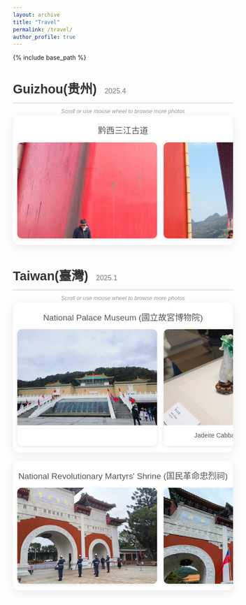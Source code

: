 ```yaml
---
layout: archive
title: "Travel"
permalink: /travel/
author_profile: true
---
```


{% include base_path %}

<style>
  @import url('https://fonts.googleapis.com/css2?family=Poppins:wght@300;400;600&display=swap');

  .travel-log-container {
    font-family: 'Poppins', sans-serif;
    color: #333;
    line-height: 1.6;
    margin-top: 2rem;
  }

  .trip-section {
    margin-bottom: 3rem;
  }

  .trip-section h2 {
    font-size: 1.8rem;
    font-weight: 600;
    margin-bottom: 0.5rem;
    border-bottom: 2px solid #e0e0e0;
    padding-bottom: 0.5rem;
  }

  .trip-section h2 .trip-date {
    font-size: 1rem;
    font-weight: 300;
    color: #777;
    margin-left: 10px;
  }

  .slider-title {
    font-size: 1.2rem;
    font-weight: 500;
    margin: 10px 0;
    color: #555;
    text-align: center;
  }

  .slider-container {
    position: relative;
    overflow-x: auto;  /* Enable horizontal scrolling */
    padding: 10px;
    background: #ffffff;
    border-radius: 15px;
    box-shadow: 0 5px 20px rgba(0,0,0,0.08);
    margin-bottom: 20px;
    scrollbar-width: none;  /* Hide Firefox scrollbar */
    -ms-overflow-style: none;  /* Hide IE scrollbar */
  }
  
  /* Hide Chrome scrollbar */
  .slider-container::-webkit-scrollbar {
    display: none;
  }

  .slider-track {
    display: flex;
    gap: 15px;
    user-select: none;
    padding-bottom: 5px;
  }

  .photo-card {
    flex: 0 0 320px;
    background: #fff;
    border-radius: 10px;
    overflow: hidden;
    box-shadow: 0 2px 8px rgba(0,0,0,0.1);
    transition: transform 0.3s ease;
    cursor: pointer;
    position: relative;
  }

  .photo-card:hover {
    transform: translateY(-3px);
  }

  .photo-card img {
    width: 100%;
    height: 220px;
    object-fit: cover;
    display: block;
  }
  
  .zoom-icon {
    position: absolute;
    top: 10px;
    right: 10px;
    background: rgba(0,0,0,0.5);
    color: white;
    width: 30px;
    height: 30px;
    border-radius: 50%;
    display: flex;
    justify-content: center;
    align-items: center;
    font-size: 16px;
    opacity: 0;
    transition: opacity 0.3s;
    z-index: 2;
  }
  
  .photo-card:hover .zoom-icon {
    opacity: 1;
  }

  .photo-card .caption {
    padding: 12px;
    text-align: center;
  }

  .photo-card p {
    margin: 0;
    font-size: 0.9rem;
    color: #555;
  }
  
  .scroll-hint {
    text-align: center;
    font-size: 0.8rem;
    color: #999;
    margin-top: 5px;
    font-style: italic;
  }

  .modal {
    display: none;
    position: fixed;
    z-index: 1000;
    left: 0;
    top: 0;
    width: 100%;
    height: 100%;
    background-color: rgba(0, 0, 0, 0.9);
    overflow: auto;
  }

  .modal-content {
    margin: auto;
    display: block;
    max-width: 90%;
    max-height: 90%;
    position: absolute;
    top: 50%;
    left: 50%;
    transform: translate(-50%, -50%);
  }

  .close {
    position: absolute;
    top: 15px;
    right: 35px;
    color: #f1f1f1;
    font-size: 40px;
    font-weight: bold;
    transition: 0.3s;
    cursor: pointer;
  }

  .close:hover,
  .close:focus {
    color: #bbb;
    text-decoration: none;
  }
</style>

<div class="travel-log-container">

  <div class="trip-section">
    <h2>Guizhou(贵州) <span class="trip-date">2025.4</span></h2>
    <div class="scroll-hint">Scroll or use mouse wheel to browse more photos</div>
    <div class="slider-container">
      <h3 class="slider-title">黔西三江古道</h3>
      <div class="slider-track">
        <div class="photo-card">
          <div class="zoom-icon">🔍</div>
          <img src="/images/travel/guizhou/guizhou1.jpg" alt="">
        </div>
        <div class="photo-card">
          <div class="zoom-icon">🔍</div>
          <img src="/images/travel/guizhou/guizhou2.jpg" alt="">
        </div>
        <div class="photo-card">
          <div class="zoom-icon">🔍</div>
          <img src="/images/travel/guizhou/guizhou3.jpg" alt="">
        </div>
        <div class="photo-card">
          <div class="zoom-icon">🔍</div>
          <img src="/images/travel/guizhou/guizhou4.jpg" alt="">
        </div>
        <div class="photo-card">
          <div class="zoom-icon">🔍</div>
          <img src="/images/travel/guizhou/guizhou5.jpg" alt="">
        </div>
        <div class="photo-card">
          <div class="zoom-icon">🔍</div>
          <img src="/images/travel/guizhou/guizhou6.jpg" alt="">
        </div>
        <div class="photo-card">
          <div class="zoom-icon">🔍</div>
          <img src="/images/travel/guizhou/guizhou7.jpg" alt="">
        </div>
        <div class="photo-card">
          <div class="zoom-icon">🔍</div>
          <img src="/images/travel/guizhou/guizhou8.jpg" alt="">
        </div>
        <div class="photo-card">
          <div class="zoom-icon">🔍</div>
          <img src="/images/travel/guizhou/guizhou9.jpg" alt="">
        </div>
      </div>
    </div>
  </div>

  <div class="trip-section">
    <h2>Taiwan(臺灣) <span class="trip-date">2025.1</span></h2>
    <div class="scroll-hint">Scroll or use mouse wheel to browse more photos</div>
    <div class="slider-container">
      <h3 class="slider-title">National Palace Museum (國立故宮博物院)</h3>
      <div class="slider-track">
        <div class="photo-card">
          <div class="zoom-icon">🔍</div>
          <img src="/images/travel/taiwan/taiwan1.jpg" alt="National Palace Museum">
        </div>
        <div class="photo-card">
          <div class="zoom-icon">🔍</div>
          <img src="/images/travel/taiwan/taiwan2.jpg" alt="Jadeite Cabbage">
          <div class="caption"><p>Jadeite Cabbage (翠玉白菜)</p></div>
        </div>
      </div>
    </div>
    <div class="slider-container">
      <h3 class="slider-title">National Revolutionary Martyrs' Shrine (国民革命忠烈祠)</h3>
      <div class="slider-track">
        <div class="photo-card">
          <div class="zoom-icon">🔍</div>
          <img src="/images/travel/taiwan/taiwan11.jpg" alt="National Revolutionary Martyrs' Shrine">
        </div>
        <div class="photo-card">
          <div class="zoom-icon">🔍</div>
          <img src="/images/travel/taiwan/taiwan12.jpg" alt="National Revolutionary Martyrs' Shrine">
        </div>
        <div class="photo-card">
          <div class="zoom-icon">🔍</div>
          <img src="/images/travel/taiwan/taiwan13.jpg" alt="National Revolutionary Martyrs' Shrine">
        </div>
      </div>
    </div>
  </div>

</div>

<!-- Image Modal -->
<div id="imageModal" class="modal">
  <span class="close">&times;</span>
  <img class="modal-content" id="modalImage">
</div>

<script>
  document.addEventListener('DOMContentLoaded', function() {
    // Handle wheel and mouse drag events
    const sliders = document.querySelectorAll('.slider-container');
    
    sliders.forEach(function(slider) {
      // Mouse wheel event - 修复滚轮滑动问题
      slider.addEventListener('wheel', function(e) {
        e.preventDefault();
        this.scrollLeft += (e.deltaY > 0) ? 100 : -100; // 使用固定滚动距离，更加可控
      }, { passive: false });
      
      // Mouse drag event
      let isDragging = false;
      let startPosition;
      let scrollLeftStart;
      let hasMoved = false; // 新增：判断是否发生了移动
      
      slider.addEventListener('mousedown', function(e) {
        isDragging = true;
        startPosition = e.pageX;
        scrollLeftStart = this.scrollLeft;
        this.style.cursor = 'grabbing';
        hasMoved = false; // 重置移动标志
      });
      
      slider.addEventListener('mousemove', function(e) {
        if (!isDragging) return;
        const distance = e.pageX - startPosition;
        
        // 只有当移动距离超过5px时才算是拖动，防止点击时的微小移动
        if (Math.abs(distance) > 5) {
          hasMoved = true;
        this.scrollLeft = scrollLeftStart - distance;
        }
      });
      
      slider.addEventListener('mouseup', function(e) {
        isDragging = false;
        this.style.cursor = 'grab';
      });
      
      slider.addEventListener('mouseleave', function() {
        isDragging = false;
        this.style.cursor = 'grab';
      });
    });
    
    // Image click to enlarge functionality - 修复图片放大功能
    const modal = document.getElementById('imageModal');
    const modalImg = document.getElementById('modalImage');
    const closeBtn = document.getElementsByClassName('close')[0];
    
    // 修改为使用photo-card的点击事件，而不是直接在img上添加事件
    const photoCards = document.querySelectorAll('.photo-card');
    
    photoCards.forEach(function(card) {
      let startX, isClick = true;
      
      // 鼠标按下时记录位置
      card.addEventListener('mousedown', function(e) {
        startX = e.clientX;
        isClick = true;
    });
    
      // 鼠标移动时判断是否为拖拽
      card.addEventListener('mousemove', function(e) {
        if (startX && Math.abs(e.clientX - startX) > 5) {
          isClick = false;
      }
    });
    
      // 鼠标抬起时，如果是点击而非拖拽，则显示模态框
      card.addEventListener('mouseup', function(e) {
        if (isClick) {
          const img = this.querySelector('img');
          if (img) {
            modal.style.display = 'block';
            modalImg.src = img.src;
      }
        }
        startX = null;
    });
      
      // 如果鼠标离开元素，重置状态
      card.addEventListener('mouseleave', function() {
        startX = null;
  });
    });
    
    // Close modal
    closeBtn.addEventListener('click', function() {
      modal.style.display = 'none';
    });
    
    window.addEventListener('click', function(e) {
      if (e.target === modal) {
        modal.style.display = 'none';
      }
    });
    
    // Close modal with ESC key
    document.addEventListener('keydown', function(e) {
      if (e.key === 'Escape') {
        modal.style.display = 'none';
      }
    });
  });
</script>